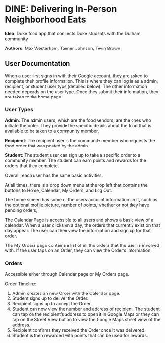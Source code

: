 # DINE: Delivering In-Person Neighborhood Eats
**Idea**: Duke food app that connects Duke students with the Durham community

**Authors**: Max Westerkam, Tanner Johnson, Tevin Brown

## User Documentation

When a user first signs in with their Google account, they are asked to complete their profile information. This is where they can log in as a admin, recipient, or student user type (detailed below).  The other information needed depends on the user type. Once they submit their information, they are taken to the home page.

### User Types

**Admin**: The admin users, which are the food vendors, are the ones who initiate the order.  They provide the specific details about the food that is available to be taken to a community member.

**Recipient**: The recipient user is the community member who requests the food order that was posted by the admin.

**Student**: The student user can sign up to take a specific order to a community member.  The student can earn points and rewards for the orders that they complete.

Overall, each user has the same basic activities.

At all times, there is a drop down menu at the top left that contains the buttons to Home, Calendar, My Orders, and Log Out. 

The home screen has some of the users account information on it, such as the optional profile picture, number of points, whether or not they have pending orders,  

The Calendar Page is accessible to all users and shows a basic view of a calendar.  When a user clicks on a day, the orders that currently exist on that day appear.  The user can then view the information and sign up for that order. 

The My Orders page contains a list of all the orders that the user is involved with.  If the user taps on an Order, they can view the Order’s information.

### Orders

Accessible either through Calendar page or My Orders page.

Order Timeline:
1. Admin creates an new Order with the Calendar page.
2. Student signs up to deliver the Order.
3. Recipient signs up to accept the Order.
4. Student can now view the number and address of recipient. The student can tap on the recipient’s address to open it in Google Maps or they can tap on the Street View button to view the Google Maps street view of the address.
5. Recipient confirms they received the Order once it was delivered.
6. Student is then rewarded with points that can be used for rewards.


